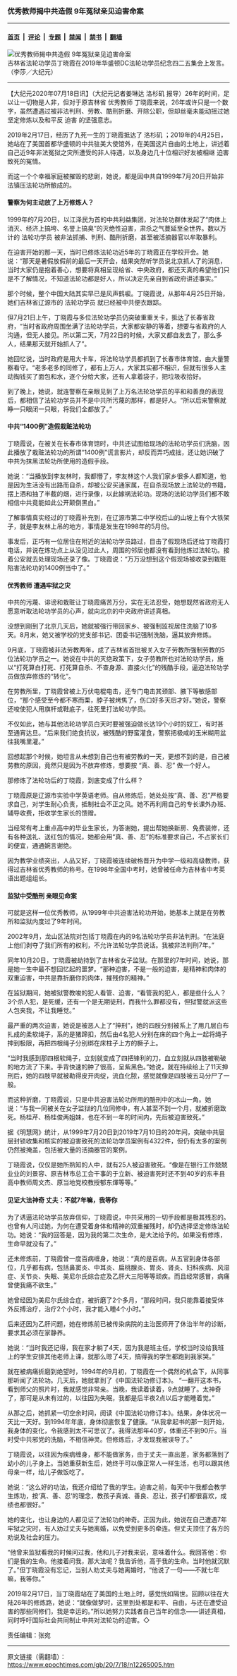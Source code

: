 ### 优秀教师揭中共造假 9年冤狱亲见迫害命案

---

#### [首页](../../../..?n12265005) &nbsp;|&nbsp; [评论](../../../../../epoch-comment?n12265005) &nbsp;|&nbsp; [专题](../../../../../epoch-special?n12265005) &nbsp;|&nbsp; [禁闻](../../../../../epoch-news?n12265005) &nbsp;|&nbsp; [禁书](../../../../../books?n12265005) &nbsp;|&nbsp; [翻墙](https://github.com/gfw-breaker/nogfw/blob/master/README.md?n12265005)


<div><img alt="优秀教师揭中共造假 9年冤狱亲见迫害命案" class="attachment-djy_600_400 size-djy_600_400 wp-post-image" src="https://i.epochtimes.com/assets/uploads/2020/07/7ec556a7c2f5348142cebbc581d92d06-600x400.jpg"/>
<div class="caption">
 吉林省法轮功学员丁晓霞在2019年华盛顿DC法轮功学员纪念四二五集会上发言。（李莎／大纪元）
</div></div><hr/><div class="post_content" id="artbody" itemprop="articleBody">
 <!-- article content begin -->
 <p>
  【大纪元2020年07月18日讯】（大纪元记者姜琳达
  <ok href="https://www.epochtimes.com/gb/tag/%E6%B4%9B%E6%9D%89%E7%9F%B6.html">
   洛杉矶
  </ok>
  报导）26年的时间，足以让一切物是人非，但对于原吉林省
  <ok href="https://www.epochtimes.com/gb/tag/%E4%BC%98%E7%A7%80%E6%95%99%E5%B8%88.html">
   优秀教师
  </ok>
  丁晓霞来说，26年或许只是一个数字，虽然遭遇过被非法判刑、劳教、酷刑折磨、开除公职，但却丝毫未能动摇过她坚定修炼以及和平反
  <ok href="https://www.epochtimes.com/gb/tag/%E8%BF%AB%E5%AE%B3.html">
   迫害
  </ok>
  的坚强意志。
 </p>
 <p>
  2019年2月17日，经历了九死一生的丁晓霞抵达了
  <ok href="https://www.epochtimes.com/gb/tag/%E6%B4%9B%E6%9D%89%E7%9F%B6.html">
   洛杉矶
  </ok>
  ；2019年的4月25日，她站在了美国首都华盛顿的中共驻美大使馆外，在美国这片自由的土地上，讲述着自己近9年非法冤狱之灾所遭受的非人待遇，以及身边几十位相识好友被相继
  <ok href="https://www.epochtimes.com/gb/tag/%E8%BF%AB%E5%AE%B3.html">
   迫害
  </ok>
  致死的冤情。
 </p>
 <p>
  而这一个个幸福家庭被摧毁的悲剧，她说，都是因中共自1999年7月20日开始非法镇压法轮功所酿成的。
 </p>
 <h4>
  警察为何主动放了上万修炼人？
 </h4>
 <p>
  1999年的7月20日，以江泽民为首的中共利益集团，对法轮功群体发起了“肉体上消灭、经济上搞垮、名誉上搞臭”的灭绝性迫害，肃杀之气蔓延至全世界。数以万计的
  <ok href="https://www.epochtimes.com/gb/tag/%E6%B3%95%E8%BD%AE%E5%8A%9F%E5%AD%A6%E5%91%98.html">
   法轮功学员
  </ok>
  被非法抓捕、判刑、酷刑折磨，甚至被活摘器官以牟取暴利。
 </p>
 <p>
  在迫害开始的那一天，当时已修炼法轮功近5年的丁晓霞正在学校开会。她说：“那天是暑假放假前的最后一天开会，结果突然听学员说北京抓人了的消息，当时大家仍是抱着善心，想要将真相呈现给省、中央政府，都还天真的希望他们只是不了解情况，不知道法轮功都是好人，所以决定先亲自到省政府讲述事实。”
 </p>
 <p>
  那个时候，整个中国大陆其实早已是风声鹤唳。丁晓霞说，从那年4月25日开始，她们吉林省辽源市的
  <ok href="https://www.epochtimes.com/gb/tag/%E6%B3%95%E8%BD%AE%E5%8A%9F%E5%AD%A6%E5%91%98.html">
   法轮功学员
  </ok>
  就已经被中共便衣跟踪。
 </p>
 <p>
  但7月21日上午，丁晓霞与多位法轮功学员仍突破重重关卡，抵达了长春省政府，“当时省政府周围坐满了法轮功学员，大家都安静的等着，想要与省政府的人沟通，但无人接见。所以第二天，7月22日的时候，大家又都自发去了，那么多人，结果那天就开始抓人了”。
 </p>
 <p>
  她回忆说，当时政府是用大卡车，将法轮功学员都抓到了长春市体育馆，由大量警察看守。“老多老多的同修了，都有上万人，大家其实都不相识，但就有很多人主动掏钱买了面包和水，逐个分给大家，还有人拿着袋子，把垃圾收拾好。
 </p>
 <p>
  到了晚上，她说，就连警察在亲眼见到了上万名法轮功学员的平和和善良的表现后，都相信了法轮功学员并不是中共所污蔑的那样，都是好人。“所以后来警察就睁一只眼闭一只眼，将我们全都放了。”
 </p>
 <h4>
  中共“1400例”造假栽赃法轮功
 </h4>
 <p>
  丁晓霞说，在被关在长春市体育馆时，中共还试图给现场的法轮功学员们洗脑，因此播放了栽赃法轮功的所谓“1400例”谎言影片，却反而弄巧成拙，还让她识破了中共为抹黑法轮功所使用的造假手段。
 </p>
 <p>
  她说：“当播放到李友林时，我都懵了，李友林这个人我们家乡很多人都知道，他是因为生活没有出路而自杀，却被公安买通家属，在自杀现场放上法轮功的书籍，摆上酒和抽了半截的烟，进行录像，以此嫁祸法轮功。现场的法轮功学员们都不敢相信中共竟能如此公开颠倒黑白。”
 </p>
 <p>
  了解事情真实经过的丁晓霞补充到，在辽源市第二中学校后山的山坡上有个大铁架子，就是李友林上吊的地方，事情是发生在1998年的5月份。
 </p>
 <p>
  事发后，正巧有一位居住在附近的法轮功学员路过，目击了假现场后还给丁晓霞打电话，并说在炼功点上从没见过此人，周围的邻居也都没有看到他炼过法轮功。接着公安就去处理现场还录了像。丁晓霞说：“万万没想到这个假现场被收录到栽赃陷害法轮功的1400例当中了。”
 </p>
 <h4>
  <ok href="https://www.epochtimes.com/gb/tag/%E4%BC%98%E7%A7%80%E6%95%99%E5%B8%88.html">
   优秀教师
  </ok>
  遭遇牢狱之灾
 </h4>
 <p>
  中共的污蔑、诽谤和栽赃让丁晓霞痛苦万分，实在无法忍受，她想既然省政府无人愿意听取法轮功学员的心声，就向北京的中央政府讲述真相。
 </p>
 <p>
  没想到刚到了北京几天后，她就被强行带回家乡、被强制监视居住洗脑了10多天。8月末，她又被学校的党支部书记、团委书记强制洗脑，逼其放弃修炼。
 </p>
 <p>
  9月底，丁晓霞被非法劳教两年，成了吉林省首批被关入女子劳教所强制劳教的5位法轮功学员之一。她说在中共的灭绝政策下，女子劳教所也对法轮功学员，施以“打死算白打死、打死算自杀、不查身源、直接火化”的残酷手段，逼迫法轮功学员做放弃修炼的“转化”。
 </p>
 <p>
  在劳教所里，丁晓霞曾被上万伏电棍电击，还专门电击其颈部、腋下等敏感部位，“那个感受至今都不寒而栗，脖子被烤焦了，伤口好多天后才好。”她说，警察还唆使犯人用旗杆或鞋底子，往死里打法轮功学员。
 </p>
 <p>
  不仅如此，她与其他法轮功学员白天时要被强迫做长达19个小时的奴工，有时甚至通宵达旦。“后来我们绝食抗议，被残酷的野蛮灌食，警察把极咸的玉米糊用盆往我嘴里灌。”
 </p>
 <p>
  回想起那个时候，她坦言从未想到自己也有被劳教的一天，更想不到的是，自己被劳教的原因，竟然只是因为不放弃修炼，想要按 “真、善、忍” 做一个好人。
 </p>
 <p>
  那修炼了法轮功后的丁晓霞，到底变成了什么样？
 </p>
 <p>
  丁晓霞原是辽源市实验中学英语老师。自从修炼后，她处处按“真、善、忍”严格要求自己，对学生耐心负责，抵制社会不正之风。她不再利用自己的专长课外办班、辅导收费，拒收学生家长的馈赠。
 </p>
 <p>
  当经常有考上重点高中的毕业生家长，为答谢她，提出帮她换新房、免费装修，还有各种送礼、送红包的情况，她都会用“真、善、忍”的标准要求自己，不占家长们的便宜，通通婉言谢绝。
 </p>
 <p>
  因为教学业绩突出，人品又好，丁晓霞被连续破格晋升为中学一级和高级教师，获得过吉林省优秀教师的称号。在1998年全国中考时，她曾被任命为吉林省中考英语出题组组长。
 </p>
 <h4>
  监狱中受酷刑 亲眼见命案
 </h4>
 <p>
  可就是这样一位优秀教师，从1999年中共迫害法轮功开始，她基本上就是在劳教所和监狱内度过了9年时间。
 </p>
 <p>
  2002年9月，龙山区法院对包括丁晓霞在内的9名法轮功学员非法判刑。“在法庭上他们剥夺了我们所有的权利，不允许法轮功学员说话。我被非法判刑7年。”
 </p>
 <p>
  同年10月20日，丁晓霞被劫持到了吉林省女子监狱。在那里的7年时间，她说，那是她一生中最不想回忆起的噩梦。“那种迫害，不是一般的迫害，是精神和肉体的双重迫害，中共是靠折磨你的肉体，摧残你的精神。”
 </p>
 <p>
  在监狱期间，她被狱警教唆的犯人看管、迫害，“看管我的犯人，都是些什么人？3个杀人犯，是死缓，还有一个是无期徒刑，而我什么罪都没有，但狱警就派这些人包夹我，不让我睡觉。”
 </p>
 <p>
  最严重的两次迫害，她说是被恶人上了“抻刑”，她的四肢分别被系上了用几层白布扎成的柔软绳子，系的是猪蹄扣，然后由4名犯人分别在床的四个角上一起将绳子抻到极限，再把四根绳子分别绑在床柱子上方的橛子上。
 </p>
 <p>
  “当时我感到那四根软绳子，立刻就变成了四把锋利的刀，血立刻就从四肢被勒破的地方流了下来。手背快速的肿了很高，呈紫黑色。”她说，就在持续给上了11天抻刑后，她的四肢早就被勒得皮开肉绽，流血化脓，感觉就像是四肢被五马分尸了一般。
 </p>
 <p>
  而这种折磨，丁晓霞说，只是中共迫害法轮功所用的酷刑中的冰山一角。她说：“与我一同被关在女子监狱的几位同修中，有人甚至不到一个月，就被折磨致死。杨桂芹、杨桂俊两姐妹，也在不到一年的时间内，先后被迫害致死。”
 </p>
 <p>
  据《明慧网》统计，从1999年7月20日到2019年7月10日的20年间，突破中共层层封锁收集和核实的被迫害致死的法轮功学员案例有4322件，但仍有太多的案例仍然被掩盖，包括被大量的活摘器官的案例。
 </p>
 <p>
  丁晓霞说，仅仅是她所熟知的人中，就有25人被迫害致死。“像是在银行工作兢兢业业的刘景容、原吉林市总工会干事的于立新、被迫害死时还不到40岁的东丰县高中教师周文杰、原当地党校教授郁东煇等等。”
 </p>
 <h4>
  见证大法神奇 丈夫：不就7年嘛，我等你
 </h4>
 <p>
  为了诱逼法轮功学员放弃信仰，丁晓霞说，中共采用的一切手段都是极其残忍的。也曾有人问过她，为何在遭受着身体和精神的双重摧残时，却仍选择坚定修炼法轮功。她说：“我的回答是，因为我的第二次生命，是大法给予的。如果没有修炼，生命早就没有了。”
 </p>
 <p>
  还未修炼前，丁晓霞曾一度百病缠身，她说：“真的是百病，从五官到身体各部位，几乎都有病，包括鼻窦炎、中耳炎、扁桃腺炎、胃炎、肾炎、妇科疾病、风湿症、关节炎、失眠、美尼尔氏综合症及乙肝大三阳等等顽疾。而且经常感冒，病痛曾使我痛不欲生。”
 </p>
 <p>
  她曾经因为美尼尔氏综合症，被折磨了2个多月，“那段时间，我只能靠着接受体外反搏治疗，治疗2个小时，我才能入睡4个小时。”
 </p>
 <p>
  后来还因为乙肝问题，她在修炼前已被传染病院的主治医师开了休治半年的诊断，要求其必须在家静养。
 </p>
 <p>
  她说：“当时我还记得，我在家才躺了4天，因为我是班主任，学校当时没给我班上的学生安排其他老师上课，就那么晾了4天，搞得我的学生都跑到我家哭。”
 </p>
 <p>
  就在被病痛折磨到绝望时，1994年的9月初，丁晓霞在一个偶然的机会下，从同事那听闻了法轮功。几天后，她就拿到了《中国法轮功修订本》。 “一翻开这本书，看到师父的照片时，我就感觉非常亲。当晚，我读着读着，9点就睡了。太神奇了，那可是从未有过的，以往因为失眠，我都是后半夜2点以后才能睡着觉。”
 </p>
 <p>
  从那之后，她抓紧一切空余时间，阅读《中国法轮功修订本》。结果，身体状况一天比一天好。到1994年年底，身体彻底恢复了健康。“从我拿起书的那一刻开始，我身体的变化，令我感到太不可思议了。我得法那年40岁，体重还不到90斤。当时受中共邪党的洗脑，不相信神灵。但修炼后，才发现我被误导了。”
 </p>
 <p>
  丁晓霞说，以往因为疾病缠身，都不能做家务，由于丈夫一直出差，家务都落到了幼小的儿子身上。当她重获新生后，她终于可以像正常人一样生活，也可以跟其他母亲一样，给儿子做饭吃了。
 </p>
 <p>
  她说：“这么好的功法，我还介绍给了我的学生。迫害之前，每天中午我都会教学生炼功，按‘真、善、忍’的理念，教孩子真诚、善良、忍让，孩子们都很喜欢，成绩也都很好。”
 </p>
 <p>
  她的变化，也让身边的人都见证了法轮功的神奇。正因为此，她说在自己遭遇7年牢狱之灾时，有人劝过丈夫与她离婚，以免受到更多的牵连。但丈夫顶住了各方的劝说及社会的压力。
 </p>
 <p>
  “他曾来监狱看我的时候问过我，他和儿子对我来说，意味着什么。我回答他：你们是我的生命。他接着问我，那大法呢？我告诉他，高于我的生命。当时他就沉默了。”但丁晓霞没有忘记，当别人劝丈夫与她离婚时，“他说了一句——不就七年嘛，我等你。”
 </p>
 <p>
  2019年2月17日，当丁晓霞站在了美国的土地上时，感觉恍如隔世。回顾以往在大陆26年的修炼路，她说：“就像做梦时，这里到处都是和平、自由，与还在遭受迫害的那些同修们，我是幸运的。”所以她努力实践者自己当年的信念——讲述真相，同时呼吁国际社会共同制止中共对法轮功的迫害。◇
 </p>
 <p>
  责任编辑：张宛
 </p>
 <!-- article content end -->
 <div id="below_article_ad">
 </div>
</div>


---

原文链接（需翻墙）：https://www.epochtimes.com/gb/20/7/18/n12265005.htm